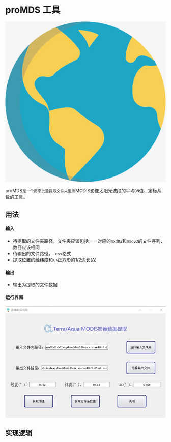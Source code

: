 # proMDS 工具

![](.images_readme/earth1.bmp)

proMDS`是一个用来批量提取文件夹里面`MODIS影像太阳光波段的平均`DN`值、定标系数的工具。

## 用法

#### 输入

- 待提取的文件夹路径，文件夹应该包括一一对应的`mxd02`和`mxd03`的文件序列，数目应该相同
- 待输出的文件路径，`.csv`格式
- 提取位置的经纬度和小正方形的1/2边长(Δ)

#### 输出

- 输出为提取的文件数据

#### 运行界面

![](.images_readme/运行界面.jpg)

## 实现逻辑